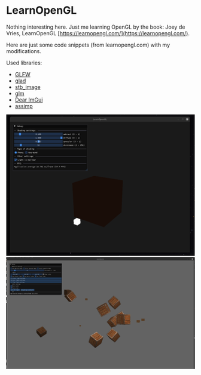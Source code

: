 # LearnOpenGL

Nothing interesting here. Just me learning OpenGL by the book: Joey de Vries, LearnOpenGL [https://learnopengl.com/](https://learnopengl.com/).

Here are just some code snippets (from learnopengl.com) with my modifications.

Used libraries:
* [GLFW](https://www.glfw.org/download.html)
* [glad](https://glad.dav1d.de/)
* [stb_image](https://github.com/nothings/stb/blob/master/stb_image.h)
* [glm](https://glm.g-truc.net/0.9.8/index.html)
* [Dear ImGui](https://github.com/ocornut/imgui)
* [assimp](http://assimp.org/)

![image](basic_lighting.gif)
![image](multiple_lights.gif)